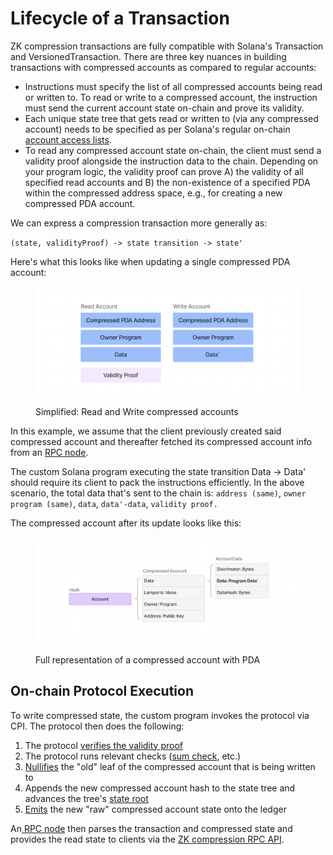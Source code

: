 # Lifecycle of a Transaction

ZK compression transactions are fully compatible with Solana's Transaction and VersionedTransaction. There are three key nuances in building transactions with compressed accounts as compared to regular accounts:

* Instructions must specify the list of all compressed accounts being read or written to. To read or write to a compressed account, the instruction must send the current account state on-chain and prove its validity.
* Each unique state tree that gets read or written to (via any compressed account) needs to be specified as per Solana's regular on-chain [account access lists](https://solana.com/docs/core/transactions#array-of-account-addresses).&#x20;
* To read any compressed account state on-chain, the client must send a validity proof alongside the instruction data to the chain. Depending on your program logic, the validity proof can prove A) the validity of all specified read accounts and B) the non-existence of a specified PDA within the compressed address space, e.g., for creating a new compressed PDA account.

We can express a compression transaction more generally as:

`(state, validityProof) -> state transition -> state'`

Here's what this looks like when updating a single compressed PDA account:

<figure><img src="../../.gitbook/assets/image (5).png" alt="" width="563"><figcaption><p>Simplified: Read and Write compressed accounts</p></figcaption></figure>

In this example, we assume that the client previously created said compressed account and thereafter fetched its compressed account info from an [RPC node](../../node-operators/run-a-node.md#photon-indexer-node).

The custom Solana program executing the state transition Data -> Data' should require its client to pack the instructions efficiently. In the above scenario, the total data that's sent to the chain is: `address (same)`, `owner program (same)`, `data`, `data'-data`, `validity proof.`

The compressed account after its update looks like this:

<figure><img src="../../.gitbook/assets/image (6).png" alt="" width="563"><figcaption><p>Full representation of a compressed account with PDA</p></figcaption></figure>

## On-chain Protocol Execution

To write compressed state, the custom program invokes the protocol via CPI. The protocol then does the following:

1. The protocol [verifies the validity proof](https://github.com/Lightprotocol/light-protocol/blob/main/programs/compressed-pda/src/invoke/verify\_state\_proof.rs#L180)&#x20;
2. The protocol runs relevant checks ([sum check](https://github.com/Lightprotocol/light-protocol/blob/main/programs/compressed-pda/src/invoke/processor.rs#L54C5-L60C8), etc.)
3. [Nullifies](https://github.com/Lightprotocol/light-protocol/blob/main/programs/compressed-pda/src/invoke/processor.rs#L153-L158) the "old" leaf of the compressed account that is being written to
4. Appends the new compressed account hash to the state tree and advances the tree's [state root](https://github.com/Lightprotocol/light-protocol/blob/main/programs/compressed-pda/src/invoke/processor.rs#L172-L181)
5. [Emits](https://github.com/Lightprotocol/light-protocol/blob/main/programs/compressed-pda/src/invoke/processor.rs#L189-L195) the new "raw" compressed account state onto the ledger

An[ RPC node](../../node-operators/run-a-node.md#photon-indexer-node) then parses the transaction and compressed state and provides the read state to clients via the [ZK compression RPC API](../../introduction/json-rpc-methods.md).
